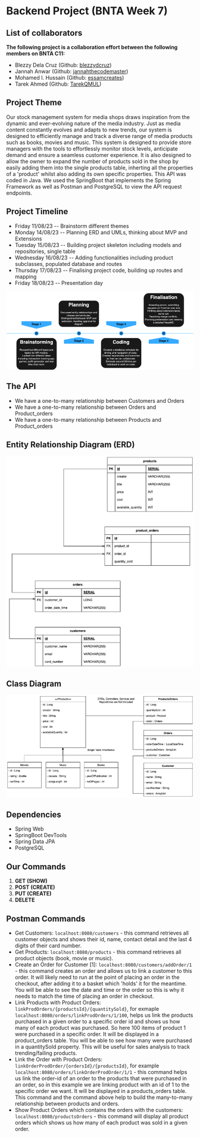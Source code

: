 # **Backend Project (BNTA Week 7)**
## **List of collaborators**
**The following project is a collaboration effort between the following members on BNTA C11:**
- Blezzy Dela Cruz (Github: [blezzydcruz](https://github.com/blezzydcruz))
- Jannah Anwar (Github: [jannahthecodemaster](https://github.com/jannahthecodemaster))
- Mohamed I. Hussain (Github: [essamcreates](https://github.com/essamcreates))
- Tarek Ahmed (Github: [TarekQMUL](https://github.com/TarekQMUL))
## **Project Theme**
Our stock management system for media shops draws inspiration from the dynamic and ever-evolving nature of the media industry. Just as media content constantly evolves and adapts to new trends, our system is designed to efficiently manage and track a diverse range of media products such as books, movies and music. This system is designed to provide store managers with the tools to effortlessly monitor stock levels, anticipate demand and ensure a seamless customer experience. It is also designed to allow the owner to expand the number of products sold in the shop by easily adding them into the single products table, inherting all the properties of a 'product' whilst also adding its own specific properties.
This API was coded in Java. We used the SpringBoot that implements the Spring Framework as well as Postman and PostgreSQL to view the API request endpoints. 
## **Project Timeline**
- Friday 11/08/23 -- Brainstorm different themes
- Monday 14/08/23 -- Planning ERD and UMLs, thinking about MVP and Extensions
- Tuesday 15/08/23 -- Building project skeleton including models and repositories, single table
- Wednesday 16/08/23 -- Adding functionalities including product subclasses, populated database and routes
- Thursday 17/08/23 -- Finalising project code, building up routes and mapping
- Friday 18/08/23 -- Presentation day

![TIMELINE](diagrams/MediaAPITL.png)
## The API
- We have a one-to-many relationship between Customers and Orders
- We have a one-to-many relationship between Orders and Product_orders
- We have a one-to-many relationship between Products and Product_orders
## **Entity Relationship Diagram (ERD)**
![ERD](diagrams/MediaAPI-ERD.png)
## **Class Diagram**
![CD](diagrams/MediaAPICD.png)
## **Dependencies**
- Spring Web
- SpringBoot DevTools
- Spring Data JPA
- PostgreSQL
## **Our Commands**
1. **GET (SHOW)**
2. **POST (CREATE)**
3. **PUT (CREATE)**
4. **DELETE**
## **Postman Commands**
- Get Customers: `localhost:8080/customers` - this command retrieves all customer objects and shows their id, name, contact detail and the last 4 digits of their card number.
- Get Products:  `localhost:8080/products` - this command retrieves all product objects (book, movie or music). 
- Create an Order for Customer [1]: `localhost:8080/customers/addOrder/1` - this command creates an order and allows us to link a customer to this order. It will likely need to run at the point of placing an order in the checkout, after adding it to a basket which 'holds' it for the meantime. You will be able to see the date and time or the order so this is why it needs to match the time of placing an order in checkout.
- Link Products with Product Orders: `linkProdOrders/{productsId}/{quantitySold}`, for exmaple `localhost:8080/orders/linkProdOrders/1/100`, helps us link the products purchased in a given order to a specific order id and shows us how many of each product was purchased. So here 100 items of product 1 were purchased in a specific order. It will be displayed in a product_orders table. You will be able to see how many were purchased in a quantitySold property. This will be useful for sales analysis to track trending/failing products.
- Link the Order with Product Orders: `linkOrderProdOrder/{ordersId}/{productsId}`, for example `localhost:8080/orders/linkOrderProdOrder/1/1` - this command helps us link the order-id of an order to the products that were purchased in an order, so in this example we are linking product with an id of 1 to the specific order we want. It will be displayed in a products_orders table. This command and the command above help to build the many-to-many relationship between products and orders.
- Show Product Orders which contains the orders with the customers: `localhost:8080/productsOrders` - this command will display all product orders which shows us how many of each product was sold in a given order.
